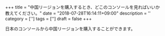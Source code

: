 +++
title = "中国リージョンを購入するとき、どこのコンソールを見ればいいか教えてください。"
date = "2018-07-28T16:14:11+09:00"
description = ''
category = ['']
tags = ['']
draft = false
+++

日本のコンソールから中国リージョンを購入することができます。

